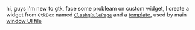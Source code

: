 hi, guys I'm new to gtk,  face some probleam on custom widget, I create a widget from `GtkBox` named [`ClashgRulePage`](https://github.com/TaylorHere/clashG/blob/master/src/rule_page.c) and a [template](https://github.com/TaylorHere/clashG/blob/master/resources/ui/rule-page.xml), used by main [window UI file](https://github.com/TaylorHere/clashG/blob/164101b36456d2707a05496411f3d0cc63b5d7cb/resources/ui/window.xml#L79)